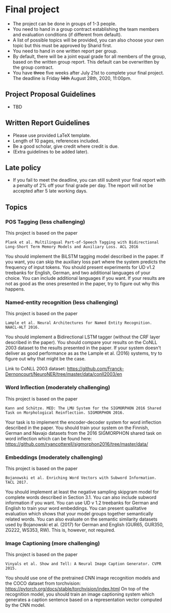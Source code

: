 # Final project

- The project can be done in groups of 1-3 people.  
- You need to hand in a group contract establishing the team members and
  evaluation conditions (if different from default).
- A list of possible topics will be provided, you can also choose your own topic
  but this must be approved by Sharid first.
- You need to hand in one written report per group.  
- By default, there will be a joint equal grade for all members of the group,
  based on the written group report. This default can be overwritten by the
  group contract.
- You have ~~three~~ five weeks after July 21st to complete your final project. The deadline is Friday ~~14th~~ August 28th, 2020, 11:00pm. 
  
## Project Proposal Guidelines

- TBD

## Written Report Guidelines

- Please use provided LaTeX template.  
- Length of 10 pages, references included.
- Be a good scholar, give credit where credit is due.  
- (Extra guidelines to be added later). 


## Late policy

- If you fail to meet the deadline, you can still submit your final report with
  a penalty of 2\% off your final grade per day. The report will not be
  accepted after 5 late working days. 
  
## Topics


### POS Tagging (less challenging)

This project is based on the paper

 	Plank et al. Multilingual Part-of-Speech Tagging with Bidirectional Long-Short Term Memory Models and Auxiliary Loss. ACL 2016

You should implement the BiLSTM tagging model described in the paper. If you want, you can skip the auxiliary loss part where the system predicts the frequency of input tokens. You should present experiments for UD v1.2 treebanks for English, German, and two additional languages of your choice. You can include additional languages if you want. If your results are not as good as the ones presented in the paper, try to figure out why this happens.

### Named-entity recognition (less challenging)

This project is based on the paper

    Lample et al. Neural Architectures for Named Entity Recognition. NAACL-HLT 2016.

You should implement a Bidirectional LSTM tagger (without the CRF layer described in the paper). You should compare your results on the CoNLL 2003 dataset to the results presented in the paper. If your system doesn't deliver as good performance as as the Lample et al. (2016) systems, try to figure out why that might be the case.

Link to CoNLL 2003 dataset: https://github.com/Franck-Dernoncourt/NeuroNER/tree/master/data/conll2003/en

### Word Inflection (moderately challenging)

This project is based on the paper

 	Kann and Schütze. MED: The LMU System for the SIGMORPHON 2016 Shared Task on Morphological Reinflection. SIGMORPHON 2016.

Your task is to implement the encoder-decoder system for word inflection described in the paper. You should train your system on the Finnish, German and Navajo datasets from the 2016 SIGMORPHON shared task on word inflection which can be found here: https://github.com/ryancotterell/sigmorphon2016/tree/master/data/

### Embeddings (moderately challenging)

This project is based on the paper

 	Bojanowski et al. Enriching Word Vectors with Subword Information. TACL 2017.

You should implement at least the negative sampling skipgram model for complete words described in Section 3.1. You can also include subword information if you want. You can use UD v 1.2 treebanks for German and English to train your word embeddings. You can present qualitative evaluation which shows that your model groups together semantically related words. You can also evaluate on the semantic similarity datasets used by Bojanowski et al. (2017) for German and English (GUR65, GUR350, ZG222, WS353, RW). This is, however, not required.

### Image Captioning (more challenging)

This project is based on the paper

 	Vinyals et al. Show and Tell: A Neural Image Caption Generator. CVPR 2015.

You should use one of the pretrained CNN image recognition models and the COCO dataset from torchvision: https://pytorch.org/docs/stable/torchvision/index.html On top of the recognition model, you should train an image captioning system which generates a caption sentence based on a representation vector computed by the CNN model.
